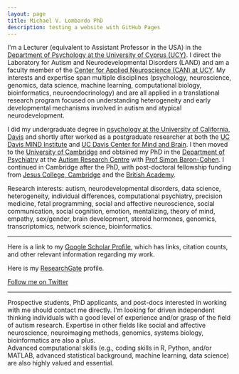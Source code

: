 ```yaml
---
layout: page
title: Michael V. Lombardo PhD
description: testing a website with GitHub Pages
---
```


I'm a Lecturer (equivalent to Assistant Professor in the USA) in the
[Department of Psychology at the University of Cyprus (UCY)](http://ucy.ac.cy/dir/en/component/comprofiler/userprofile/lombardo).
I direct the Laboratory for Autism and Neurodevelopmental Disorders (LAND) and
am a faculty member of the
[Center for Applied Neuroscience (CAN) at UCY](http://www.cancyprus.org).
My interests and expertise span multiple disciplines (psychology, neuroscience,
genomics, data science, machine learning, computational biology, bioinformatics,
neuroendocrinology) and are all applied in a translational research program
focused on understanding heterogeneity and early developmental mechanisms
involved in autism and atypical neurodevelopment.   

I did my undergraduate degree in
[psychology at the University of California, Davis](http://psychology.ucdavis.edu)
and shortly after worked as a postgraduate researcher at both the
[UC Davis MIND Institute](http://www.ucdmc.ucdavis.edu/mindinstitute/) and
[UC Davis Center for Mind and Brain](http://mindbrain.ucdavis.edu). I then
moved to the [University of Cambridge](http://www.cam.ac.uk) and obtained my
PhD in the [Department of Psychiatry](http://www.psychiatry.cam.ac.uk) at the
[Autism Research Centre](https://www.autismresearchcentre.com) with
[Prof Simon Baron-Cohen](https://en.wikipedia.org/wiki/Simon_Baron-Cohen).
I continued in Cambridge after the PhD, with post-doctoral fellowship funding
from [Jesus College, Cambridge](https://www.jesus.cam.ac.uk) and the
[British Academy](https://www.britac.ac.uk).

Research interests:  autism, neurodevelopmental disorders, data science,
heterogeneity, individual differences, computational psychiatry,
precision medicine, fetal programming, social and affective neuroscience,
social communication, social cognition, emotion, mentalizing, theory of mind,
empathy, sex/gender, brain development, steroid hormones, genomics,
transcriptomics, network science, bioinformatics.

---

Here is a link to my
[Google Scholar Profile](https://scholar.google.co.uk/citations?user=lsNIyvsAAAAJ&hl=en),
which has links, citation counts, and other relevant information regarding my
work.

Here is my [ResearchGate](https://www.researchgate.net/profile/Michael_Lombardo2)
profile.

[Follow me on Twitter](https://twitter.com/mvlombardo/)

---

Prospective students, PhD applicants, and post-docs interested in working with
me should contact me directly. I'm looking for driven independent thinking
individuals with a good level of experience and/or grasp of the field of autism
research.  Expertise in other fields like social and affective neuroscience,
neuroimaging methods, genomics, systems biology, bioinformatics are also a plus.  
Advanced computational skills (e.g., coding skills in R, Python, and/or MATLAB,
advanced statistical background, machine learning, data science) are also
highly valued and essential.   
